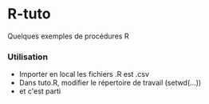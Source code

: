 # R-tuto
Quelques exemples de procédures R

### Utilisation

* Importer en local les fichiers .R est .csv
* Dans tuto.R, modifier le répertoire de travail (setwd(...))
* et c'est parti
